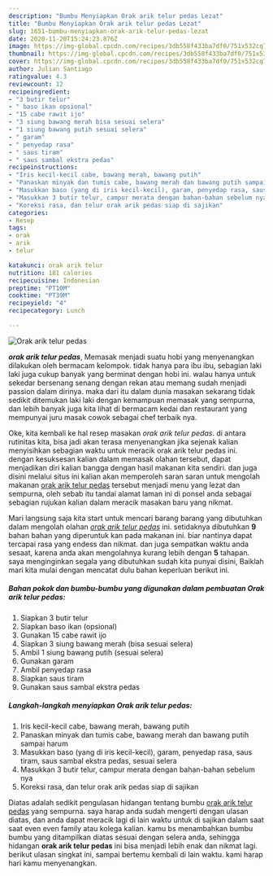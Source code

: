 ```yaml
---
description: "Bumbu Menyiapkan Orak arik telur pedas Lezat"
title: "Bumbu Menyiapkan Orak arik telur pedas Lezat"
slug: 1651-bumbu-menyiapkan-orak-arik-telur-pedas-lezat
date: 2020-11-20T15:24:23.876Z
image: https://img-global.cpcdn.com/recipes/3db558f433ba7df0/751x532cq70/orak-arik-telur-pedas-foto-resep-utama.jpg
thumbnail: https://img-global.cpcdn.com/recipes/3db558f433ba7df0/751x532cq70/orak-arik-telur-pedas-foto-resep-utama.jpg
cover: https://img-global.cpcdn.com/recipes/3db558f433ba7df0/751x532cq70/orak-arik-telur-pedas-foto-resep-utama.jpg
author: Julian Santiago
ratingvalue: 4.3
reviewcount: 12
recipeingredient:
- "3 butir telur"
- " baso ikan opsional"
- "15 cabe rawit ijo"
- "3 siung bawang merah bisa sesuai selera"
- "1 siung bawang putih sesuai selera"
- " garam"
- " penyedap rasa"
- " saus tiram"
- " saus sambal ekstra pedas"
recipeinstructions:
- "Iris kecil-kecil cabe, bawang merah, bawang putih"
- "Panaskan minyak dan tumis cabe, bawang merah dan bawang putih sampai harum"
- "Masukkan baso (yang di iris kecil-kecil), garam, penyedap rasa, saus tiram, saus sambal ekstra pedas, sesuai selera"
- "Masukkan 3 butir telur, campur merata dengan bahan-bahan sebelum nya"
- "Koreksi rasa, dan telur orak arik pedas siap di sajikan"
categories:
- Resep
tags:
- orak
- arik
- telur

katakunci: orak arik telur 
nutrition: 181 calories
recipecuisine: Indonesian
preptime: "PT10M"
cooktime: "PT39M"
recipeyield: "4"
recipecategory: Lunch

---
```



![Orak arik telur pedas](https://img-global.cpcdn.com/recipes/3db558f433ba7df0/751x532cq70/orak-arik-telur-pedas-foto-resep-utama.jpg)

<b><i>orak arik telur pedas</i></b>, Memasak menjadi suatu hobi yang menyenangkan dilakukan oleh bermacam kelompok. tidak hanya para ibu ibu, sebagian laki laki juga cukup banyak yang berminat dengan hobi ini. walau hanya untuk sekedar bersenang senang dengan rekan atau memang sudah menjadi passion dalam dirinya. maka dari itu dalam dunia masakan sekarang tidak sedikit ditemukan laki laki dengan kemampuan memasak yang sempurna, dan lebih banyak juga kita lihat di bermacam kedai dan restaurant yang mempunyai juru masak cowok sebagai chef terbaik nya.



Oke, kita kembali ke hal resep masakan <i>orak arik telur pedas</i>. di antara rutinitas kita, bisa jadi akan terasa menyenangkan jika sejenak kalian menyisihkan sebagian waktu untuk meracik orak arik telur pedas ini. dengan kesuksesan kalian dalam memasak olahan tersebut, dapat menjadikan diri kalian bangga dengan hasil makanan kita sendiri. dan juga disini melalui situs ini kalian akan memperoleh saran saran untuk mengolah makanan <u>orak arik telur pedas</u> tersebut menjadi menu yang lezat dan sempurna, oleh sebab itu tandai alamat laman ini di ponsel anda sebagai sebagian rujukan kalian dalam meracik masakan baru yang nikmat.


Mari langsung saja kita start untuk mencari barang barang yang dibutuhkan dalam mengolah olahan <u><i>orak arik telur pedas</i></u> ini. setidaknya dibutuhkan <b>9</b> bahan bahan yang diperuntuk kan pada makanan ini. biar nantinya dapat tercapai rasa yang endess dan nikmat. dan juga sempatkan waktu anda sesaat, karena anda akan mengolahnya kurang lebih dengan <b>5</b> tahapan. saya menginginkan segala yang dibutuhkan sudah kita punyai disini, Baiklah mari kita mulai dengan mencatat dulu bahan keperluan berikut ini.

<!--inarticleads1-->

##### Bahan pokok dan bumbu-bumbu yang digunakan dalam pembuatan Orak arik telur pedas:

1. Siapkan 3 butir telur
1. Siapkan  baso ikan (opsional)
1. Gunakan 15 cabe rawit ijo
1. Siapkan 3 siung bawang merah (bisa sesuai selera)
1. Ambil 1 siung bawang putih (sesuai selera)
1. Gunakan  garam
1. Ambil  penyedap rasa
1. Siapkan  saus tiram
1. Gunakan  saus sambal ekstra pedas




<!--inarticleads2-->

##### Langkah-langkah menyiapkan Orak arik telur pedas:

1. Iris kecil-kecil cabe, bawang merah, bawang putih
1. Panaskan minyak dan tumis cabe, bawang merah dan bawang putih sampai harum
1. Masukkan baso (yang di iris kecil-kecil), garam, penyedap rasa, saus tiram, saus sambal ekstra pedas, sesuai selera
1. Masukkan 3 butir telur, campur merata dengan bahan-bahan sebelum nya
1. Koreksi rasa, dan telur orak arik pedas siap di sajikan




Diatas adalah sedikit pengulasan hidangan tentang bumbu <u>orak arik telur pedas</u> yang sempurna. saya harap anda sudah mengerti dengan ulasan diatas, dan anda dapat meracik lagi di lain waktu untuk di sajikan dalam saat saat even even family atau kolega kalian. kamu bs menambahkan bumbu bumbu yang ditampilkan diatas sesuai dengan selera anda, sehingga hidangan <b>orak arik telur pedas</b> ini bisa menjadi lebih enak dan nikmat lagi. berikut ulasan singkat ini, sampai bertemu kembali di lain waktu. kami harap hari kamu menyenangkan.
